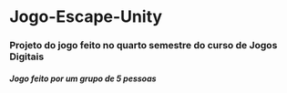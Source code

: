 # Jogo-Escape-Unity
### Projeto do jogo feito no quarto semestre do curso de Jogos Digitais

##### Jogo feito por um grupo de 5 pessoas
